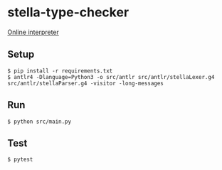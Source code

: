 # stella-type-checker

[Online interpreter](https://fizruk.github.io/stella/)

## Setup

```shell
$ pip install -r requirements.txt
$ antlr4 -Dlanguage=Python3 -o src/antlr src/antlr/stellaLexer.g4 src/antlr/stellaParser.g4 -visitor -long-messages
```

## Run

```shell
$ python src/main.py
```

## Test

```shell
$ pytest
```
